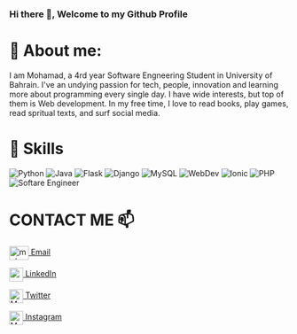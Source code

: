 ### Hi there 👋, Welcome to my Github Profile

<!--
**Mohamad-Zafar/Mohamad-Zafar** is a ✨ _special_ ✨ repository because its `README.md` (this file) appears on your GitHub profile.

Here are some ideas to get you started:

- 🔭 I’m currently working on ...
- 🌱 I’m currently learning ...
- 👯 I’m looking to collaborate on ...
- 🤔 I’m looking for help with ...
- 💬 Ask me about ...
- 📫 How to reach me: ...
- 😄 Pronouns: ...
- ⚡ Fun fact: ...
-->

# 🔭 __About me:__ 
I am Mohamad, a 4rd year Software Engneering Student in University of Bahrain. I've an undying passion for tech, people, innovation and learning more about programming every single day. I have wide interests, but top of them is Web development. In my free time, I love to read books, play games, read spritual texts, and surf social media. 

# 🔧 Skills
![Python](https://img.shields.io/badge/Python-3776AB?style=for-the-badge&logo=python&logoColor=white)
![Java](https://img.shields.io/badge/Java-ffccc2?style=for-the-badge&logo=java&logoColor=white)
![Flask](https://img.shields.io/badge/Flask-yellow?style=for-the-badge&logo=flask&logoColor=white)
![Django](https://img.shields.io/badge/Django-success?style=for-the-badge&logo=Django&logoColor=white)
![MySQL](https://img.shields.io/badge/MySQL-orange?style=for-the-badge&logo=mysql&logoColor=white)
![WebDev](https://img.shields.io/badge/WebDev-critical?style=for-the-badge&logo=mysql&logoColor=white)
![Ionic](https://img.shields.io/badge/Ionic-critical?style=for-the-badge&logo=ionic&logoColor=white)
![PHP](https://img.shields.io/badge/PHP-critical?style=for-the-badge&logo=PHP&logoColor=white)
![Softare Engineer](https://img.shields.io/badge/Softare-Engineer-critical?style=for-the-badge&logo=Engineer&logoColor=white)

# CONTACT ME 📫
<a href="mailto:mohammadzafar749@gmail.com" target="blank"><img align="center" src="https://1000logos.net/wp-content/uploads/2021/05/Gmail-logo.png" alt="mohammadzafar749@gmail.com" height="25" width="35" /> [Email](mailto:mohammadzafar749@gmail.com)

<a href="https://www.linkedin.com/in/mohamadzafar/" target="blank"><img align="center" src="https://icon-library.com/images/linkedin-icon-eps/linkedin-icon-eps-29.jpg" alt="mohamadzafar" height="25" width="25" /> [LinkedIn](https://www.linkedin.com/in/mohamadzafar/)

<a href="https://twitter.com/MohamadZafar8" target="blank"><img align="center" src="https://assets.stickpng.com/images/580b57fcd9996e24bc43c53e.png" alt="MohamadZafar8" height="25" width="25" />  [Twitter](https://twitter.com/MohamadZafar8)
  
<a href="https://www.instagram.com/_.mohammad17/" target="blank"><img align="center" src="https://1000logos.net/wp-content/uploads/2017/02/New-Instagram-logo.jpg" alt="MohamadZafar8" height="25" width="25" />  [Instagram](https://www.instagram.com/_.mohammad17/)
 
